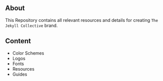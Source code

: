 ## About

This Repository contains all relevant resources and details for creating `The Jekyll Collective` brand.


## Content

- Color Schemes
- Logos
- Fonts
- Resources
- Guides
